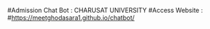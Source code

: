 #Admission Chat Bot : CHARUSAT UNIVERSITY
#Access Website : 
#https://meetghodasara1.github.io/chatbot/ 
